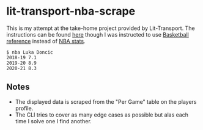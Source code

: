 # lit-transport-nba-scrape

This is my attempt at the take-home project provided by Lit-Transport.
The instructions can be found [here](./LIT%20programming%20task_Java.pdf) though I was instructed to use [Basketball reference](https://www.basketball-reference.com/leagues/NBA_2020_per_game.html) instead of [NBA stats](https://www.nba.com/stats/).

```shell
$ nba Luka Doncic
2018-19 7.1
2019-20 8.9
2020-21 8.3
```

## Notes
  * The displayed data is scraped from the "Per Game" table on the players profile.
  * The CLI tries to cover as many edge cases as possible but alas each time I solve one I find another.
